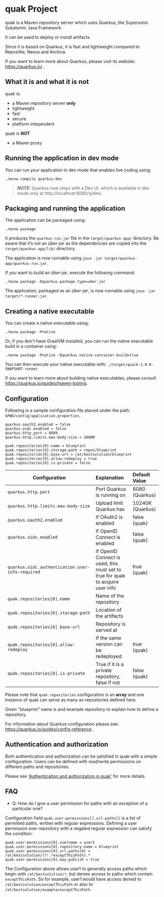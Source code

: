# quak Project

quak is a Maven repository server which uses Quarkus, the Supersonic Subatomic Java Framework. 

It can be used to deploy or install artifacts. 

Since it is based on Quarkus, it is fast and lightweight compared to Reposilite, Nexus and Archiva. 

If you want to learn more about Quarkus, please visit its website: https://quarkus.io/ .

## What it is and what it is not

quak is:
 - a Maven repository server **only**
 - lightweight
 - fast
 - secure
 - platform intependent

quak is **NOT**
 - a Maven proxy
	

## Running the application in dev mode

You can run your application in dev mode that enables live coding using:
```shell script
./mvnw compile quarkus:dev
```

> **_NOTE:_**  Quarkus now ships with a Dev UI, which is available in dev mode only at http://localhost:8080/q/dev/.

## Packaging and running the application

The application can be packaged using:
```shell script
./mvnw package
```
It produces the `quarkus-run.jar` file in the `target/quarkus-app/` directory.
Be aware that it’s not an _über-jar_ as the dependencies are copied into the `target/quarkus-app/lib/` directory.

The application is now runnable using `java -jar target/quarkus-app/quarkus-run.jar`.

If you want to build an _über-jar_, execute the following command:
```shell script
./mvnw package -Dquarkus.package.type=uber-jar
```

The application, packaged as an _über-jar_, is now runnable using `java -jar target/*-runner.jar`.

## Creating a native executable

You can create a native executable using: 
```shell script
./mvnw package -Pnative
```

Or, if you don't have GraalVM installed, you can run the native executable build in a container using: 
```shell script
./mvnw package -Pnative -Dquarkus.native.container-build=true
```

You can then execute your native executable with: `./target/quack-1.0.0-SNAPSHOT-runner`

If you want to learn more about building native executables, please consult https://quarkus.io/guides/maven-tooling.

## Configuration

Following is a sample configuration file placed under the path: `$PWD/config/application.properties`.

```
quarkus.oauth2.enabled = false
quarkus.oidc.enabled = false
quarkus.http.port = 8089
quarkus.http.limits.max-body-size = 1000M

quak.repositories[0].name = blueprint
quak.repositories[0].storage-path = repos/blueprint
quak.repositories[0].base-url = /at/bestsolution/blueprint
quak.repositories[0].allow-redeploy = true
quak.repositories[0].is-private = false
```

| Configuration | Explanation | Default Value
|-----------------|:-------------|:-------------|
| `quarkus.http.port` 									| Port Quarkus is running on 														| 8080 (Quarkus)
| `quarkus.http.limits.max-body-size`     				| Upload limit Quarkus has 															| 10240K (Quarkus)
| `quarkus.oauth2.enabled`								| If OAuth2 is enabled																| false (quak)
| `quarkus.oidc.enabled`									| If OpenID Connect is enabled														| false (quak)
| `quarkus.oidc.authentication.user-info-required`	| If OpenID Connect is used, this must set to true for quak to acquire user info	| true (quak)
| `quak.repositories[0].name`    						| Name of the repository 															| 
| `quak.repositories[0].storage-path`    				| Location of the artifacts 														| 
| `quak.repositories[0].base-url`    					| Repository is served at 															| 
| `quak.repositories[0].allow-redeploy`    				| If the same version can be redeployed  											| true (quak)
| `quak.repositories[0].is-private`    					| True if it is a private repository, false if not									| false (quak)

Please note that `quak.repositories` configuration is an **array** and one instance of quak can serve as many as repositories defined here.

Given "blueprint" name is and example repository to explain how to define a repository.

For information about Quarkus configuration please see: https://quarkus.io/guides/config-reference .


## Authentication and authorization

Both authentication and authorization can be satisfied in quak with a simple configuration. Users can be defined with read/write permissions on different paths and repositories.

Please see ['Authentication and authorization in quak'](docs/AUTHORIZATION.md) for more details.


## FAQ

 - Q: How do I give a user permission for paths with an exception of a particular one?

Configuration field `quak.user-permissions[].url-paths[]` is a list of permitted paths, written with regular expressions. Defining a user permission over repository with a negated regular expression can satisfy the condition:

```
quak.user-permissions[0].username = user1
quak.user-permissions[0].repository-name = blueprint
quak.user-permissions[0].url-paths[0] = /at/bestsolution/(?!.*exceptThisPath).*
quak.user-permissions[0].may-publish = true
```

The Configuration above allows user1 to generally access paths which begin with `/at/bestsolution/*`, but denies access to paths which contain `exceptThisPath`. So for example, user1 would have access denied to `/at/bestsolution/exceptThisPath` or also to `/at/bestsolution/example/exceptThisPath`.
